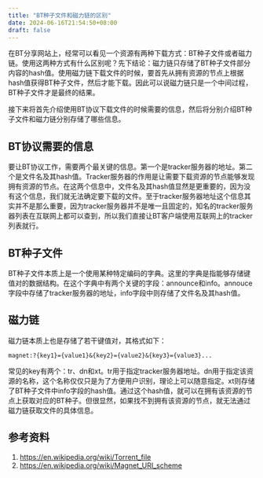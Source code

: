 ```yaml
---
title: "BT种子文件和磁力链的区别"
date: 2024-06-16T21:54:50+08:00
draft: false
---
```


在BT分享网站上，经常可以看见一个资源有两种下载方式：BT种子文件或者磁力链。使用这两种方式有什么区别呢？先下结论：磁力链只存储了BT种子文件部分内容的hash值。使用磁力链下载文件的时候，要首先从拥有资源的节点上根据hash值获得BT种子文件，然后才能下载。因此可以说磁力链只是一个中间过程，BT种子文件才是最终的结果。

接下来将首先介绍使用BT协议下载文件的时候需要的信息，然后将分别介绍BT种子文件和磁力链分别存储了哪些信息。

## BT协议需要的信息

要让BT协议工作，需要两个最关键的信息。第一个是tracker服务器的地址。第二个是文件名及其hash值。Tracker服务器的作用是让需要下载资源的节点能够发现拥有资源的节点。在这两个信息中，文件名及其hash值显然是更重要的，因为没有这个信息，我们就无法确定要下载的文件。至于tracker服务器地址这个信息其实并不是那么重要，因为tracker服务器并不是唯一且固定的，知名的tracker服务器列表在互联网上都可以查到，所以我们直接让BT客户端使用互联网上的tracker列表就行。

## BT种子文件

BT种子文件本质上是一个使用某种特定编码的字典。这里的字典是指能够存储键值对的数据结构。在这个字典中有两个关键的字段：announce和info。annouce字段中存储了tracker服务器的地址，info字段中则存储了文件名及其hash值。

## 磁力链

磁力链本质上也是存储了若干键值对，其格式如下：
```
magnet:?{key1}={value1}&{key2}={value2}&{key3}={value3}...
```

常见的key有两个：tr、dn和xt。tr用于指定tracker服务器地址。dn用于指定该资源的名称，这个名称仅仅只是为了方便用户识别，理论上可以随意指定。xt则存储了BT种子文件中info字段的hash值。通过这个hash值，就可以在拥有该资源的节点上获取对应的BT种子。但很显然，如果找不到拥有该资源的节点，就无法通过磁力链获取文件的具体信息。

## 参考资料

1. https://en.wikipedia.org/wiki/Torrent_file
2. https://en.wikipedia.org/wiki/Magnet_URI_scheme
